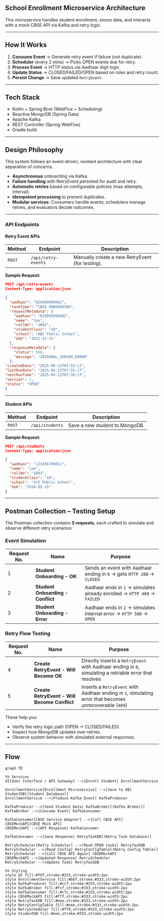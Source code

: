 ## School Enrollment Microservice Architecture

This microservice handles student enrollment, stores data, and interacts with a mock CBSE API via Kafka and retry logic.

---
## How It Works

1. **Consume Event** → Generate retry event if failure (not duplicate).
2. **Scheduler** (every 2 mins) → Picks OPEN events due for retry.
3. **Process Event** → HTTP status via Aadhaar digit logic.
4. **Update Status** → CLOSED/FAILED/OPEN based on rules and retry count.
5. **Persist Change** → Save updated `RetryEvent`.
---
## Tech Stack

- Kotlin + Spring Boot (WebFlux + Scheduling)
- Reactive MongoDB (Spring Data)
- Apache Kafka
- REST Controller (Spring WebFlux)
- Gradle build

---
## Design Philosophy
This system follows an event-driven, resilient architecture with clear separation of concerns.

- **Asynchronous** onboarding via Kafka.
- **Failure handling** with RetryEvent persisted for audit and retry.
- **Automatic retries** based on configurable policies (max attempts, interval).
- **Idempotent processing** to prevent duplicates.
- **Modular services**: Consumers handle events, schedulers manage retries, and evaluators decide outcomes.


---

### API Endpoints

#### Retry Event APIs

| Method | Endpoint            | Description                                     |
| ------ | ------------------- | ----------------------------------------------- |
| `POST` | `/api/retry-events` | Manually create a new RetryEvent (for testing). |

**Sample Request:**

```json
POST /api/retry-events
Content-Type: application/json

{
  "aadhaar": "029999999902",
  "taskType": "CBSE_ONBOARDING",
  "requestMetadata": {
    "aadhaar": "029999999902",
    "name": "Joe",
    "rollNo": "1002",
    "studentClass": "10",
    "school": "ABC Public School",
    "dob": "2012-12-31"
  },
  "responseMetadata": {
    "status": 500,
    "message": "INTERNAL_SERVER_ERROR"
  },
"createdDate": "2025-06-12T07:55:17",
"lastRunDate": "2025-06-12T07:55:17",
"nextRunTime": "2025-06-12T07:56:17",
"version": 1,
"status": "OPEN"
}
```

---

#### Student APIs

| Method | Endpoint        | Description                    |
| ------ | --------------- | ------------------------------ |
| `POST` | `/api/students` | Save a new student to MongoDB. |

**Sample Request:**

```json
POST /api/students
Content-Type: application/json

{
  "aadhaar": "123456789012",
  "name": "joe",
  "rollNo": "1001",
  "studentClass": "10",
  "school": "XYZ Public School",
  "dob": "2010-05-15"
}
```

---

## Postman Collection – Testing Setup

The Postman collection contains **5 requests**, each crafted to simulate and observe different retry scenarios:

### Event Simulation

| Request No. | Name                              | Purpose                                                                  |
| ----------- | --------------------------------- | ------------------------------------------------------------------------ |
| 1           | **Student Onboarding - OK**       | Sends an event with Aadhaar ending in `0` → gets `HTTP 200` → `CLOSED`   |
| 2           | **Student Onboarding - Conflict** | Aadhaar ends in `1` → simulates already enrolled → `HTTP 409` → `FAILED` |
| 3           | **Student Onboarding - Error**    | Aadhaar ends in `2` → simulates internal error → `HTTP 500` → `OPEN`     |

### Retry Flow Testing

| Request No. | Name                                         | Purpose                                                                                                |
| ----------- | -------------------------------------------- | ------------------------------------------------------------------------------------------------------ |
| 4           | **Create RetryEvent - Will Become OK**       | Directly inserts a `RetryEvent` with Aadhaar ending in `0`, simulating a retriable error that resolves |
| 5           | **Create RetryEvent - Will Become Conflict** | Inserts a `RetryEvent` with Aadhaar ending in `1`, simulating error that becomes unrecoverable (`409`) |

These help you:

* Verify the retry logic path (OPEN → CLOSED/FAILED).
* Inspect how MongoDB updates over retries.
* Observe system behavior with simulated external responses.

---

## Flow

```mermaid
graph TD

%% Services
UI[User Interface / API Gateway] -->|Enroll Student| EnrollmentService

EnrollmentService[Enrollment Microservice] -->|Save to DB| StudentDB[(Student Database)]
EnrollmentService -->|Produce Kafka Event| KafkaProducer

KafkaProducer -->|Send Student Data| KafkaBroker[(Kafka Broker)]
KafkaBroker -->|Consume Event| KafkaConsumer

KafkaConsumer[CBSE Service Adapter] -->|Call CBSE API| CBSEMockAPI[CBSE Mock API]
CBSEMockAPI -->|API Response| KafkaConsumer

KafkaConsumer -->|Save Response| RetryTaskDB[(Retry Task Database)]

RetryScheduler[Retry Scheduler] -->|Read OPEN tasks| RetryTaskDB
RetryScheduler -->|Read Config| RetryConfigTable[(Retry Config Table)]
RetryScheduler -->|Call CBSE API Again| CBSEMockAPI
CBSEMockAPI -->|Updated Response| RetryScheduler
RetryScheduler -->|Update Task| RetryTaskDB

%% Styling
style UI fill:#f9f,stroke:#333,stroke-width:2px
style EnrollmentService fill:#bbf,stroke:#333,stroke-width:2px
style KafkaProducer fill:#ccf,stroke:#333,stroke-width:2px
style KafkaBroker fill:#fcf,stroke:#333,stroke-width:2px
style KafkaConsumer fill:#cfc,stroke:#333,stroke-width:2px
style CBSEMockAPI fill:#fff,stroke:#333,stroke-width:2px
style RetryTaskDB fill:#eee,stroke:#333,stroke-width:2px
style RetryConfigTable fill:#eee,stroke:#333,stroke-width:2px
style RetryScheduler fill:#ff9,stroke:#333,stroke-width:2px
style StudentDB fill:#eee,stroke:#333,stroke-width:2px
```